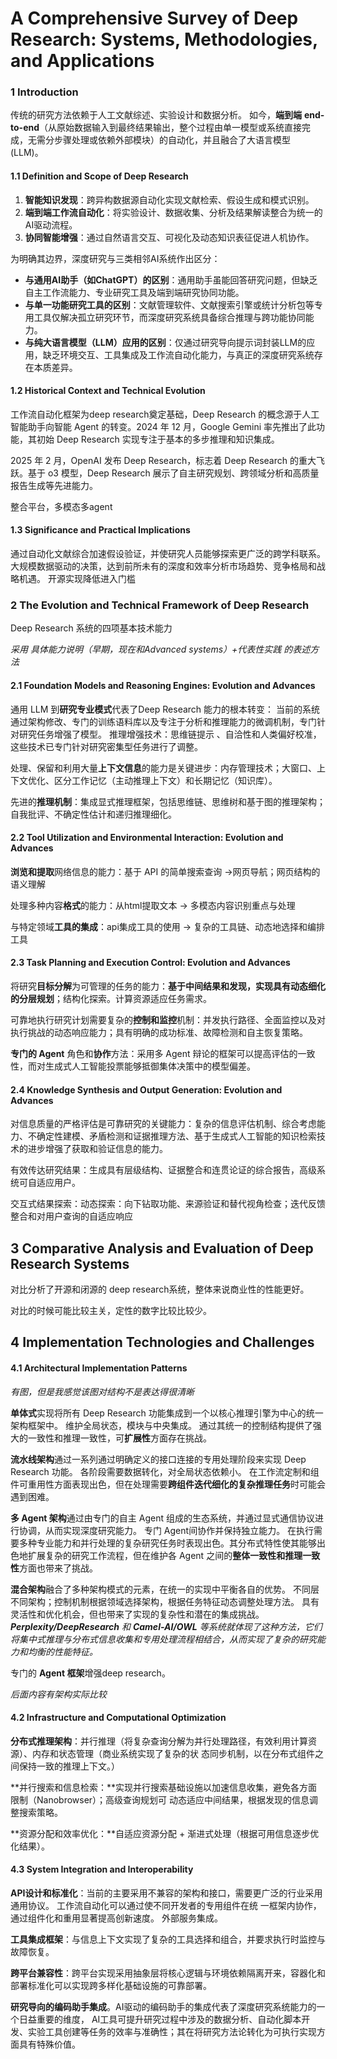 # A Comprehensive Survey of Deep Research: Systems, Methodologies, and Applications



### 1 Introduction

传统的研究方法依赖于人工文献综述、实验设计和数据分析。
如今，**端到端** **end-to-end**（从原始数据输入到最终结果输出，整个过程由单一模型或系统直接完成，无需分步骤处理或依赖外部模块）的自动化，并且融合了大语言模型 (LLM)。

#### 1.1 Definition and Scope of Deep Research

1. **智能知识发现**：跨异构数据源自动化实现文献检索、假设生成和模式识别。
2. **端到端工作流自动化**：将实验设计、数据收集、分析及结果解读整合为统一的AI驱动流程。
3. **协同智能增强**：通过自然语言交互、可视化及动态知识表征促进人机协作。

为明确其边界，深度研究与三类相邻AI系统作出区分：

- **与通用AI助手（如ChatGPT）的区别**：通用助手虽能回答研究问题，但缺乏自主工作流能力、专业研究工具及端到端研究协同功能。
- **与单一功能研究工具的区别**：文献管理软件、文献搜索引擎或统计分析包等专用工具仅解决孤立研究环节，而深度研究系统具备综合推理与跨功能协同能力。
- **与纯大语言模型（LLM）应用的区别**：仅通过研究导向提示词封装LLM的应用，缺乏环境交互、工具集成及工作流自动化能力，与真正的深度研究系统存在本质差异。

#### 1.2 Historical Context and Technical Evolution

工作流自动化框架为deep research奠定基础，Deep Research 的概念源于人工智能助手向智能 Agent 的转变。2024 年 12 月，Google Gemini 率先推出了此功能，其初始 Deep Research 实现专注于基本的多步推理和知识集成。

2025 年 2 月，OpenAI 发布 Deep Research，标志着 Deep Research 的重大飞跃。基于 o3 模型，Deep Research 展示了自主研究规划、跨领域分析和高质量报告生成等先进能力。

整合平台，多模态多agent

#### 1.3 Significance and Practical Implications

通过自动化文献综合加速假设验证，并使研究人员能够探索更广泛的跨学科联系。
大规模数据驱动的决策，达到前所未有的深度和效率分析市场趋势、竞争格局和战略机遇。
开源实现降低进入门槛



### 2 The Evolution and Technical Framework of Deep Research

 Deep Research 系统的四项基本技术能力

*采用 具体能力说明（早期，现在和Advanced systems）+代表性实践 的表述方法*

#### 2.1 Foundation Models and Reasoning Engines: Evolution and Advances

通用 LLM 到**研究专业模式**代表了Deep Research 能力的根本转变：
当前的系统通过架构修改、专门的训练语料库以及专注于分析和推理能力的微调机制，专门针对研究任务增强了模型。
推理增强技术：思维链提示 、自洽性和人类偏好校准，这些技术已专门针对研究密集型任务进行了调整。

处理、保留和利用大量**上下文信息**的能力是关键进步：内存管理技术；大窗口、上下文优化、区分工作记忆（主动推理上下文）和长期记忆（知识库）。

先进的**推理机制**：集成显式推理框架，包括思维链、思维树和基于图的推理架构；自我批评、不确定性估计和递归推理细化。

#### 2.2 Tool Utilization and Environmental Interaction: Evolution and Advances

**浏览和提取**网络信息的能力：基于 API 的简单搜索查询 ->网页导航；网页结构的语义理解

处理多种内容**格式**的能力：从html提取文本 -> 多模态内容识别重点与处理

与特定领域**工具的集成**：api集成工具的使用 -> 复杂的工具链、动态地选择和编排工具

#### 2.3 Task Planning and Execution Control: Evolution and Advances

将研究**目标分解**为可管理的任务的能力：**基于中间结果和发现，实现具有动态细化的分层规划**；结构化探索。计算资源适应任务需求。

可靠地执行研究计划需要复杂的**控制和监控**机制：并发执行路径、全面监控以及对执行挑战的动态响应能力；具有明确的成功标准、故障检测和自主恢复策略。

**专门的 Agent** 角色和**协作**方法：采用多 Agent 辩论的框架可以提高评估的一致性，而对生成式人工智能投票能够抵御集体决策中的模型偏差。

#### 2.4 Knowledge Synthesis and Output Generation: Evolution and Advances

对信息质量的严格评估是可靠研究的关键能力：复杂的信息评估机制、综合考虑能力、不确定性建模、矛盾检测和证据推理方法、基于生成式人工智能的知识检索技术的进步增强了获取和验证信息的能力。

有效传达研究结果：生成具有层级结构、证据整合和连贯论证的综合报告，高级系统可自适应用户。

交互式结果探索：动态探索：向下钻取功能、来源验证和替代视角检查；迭代反馈整合和对用户查询的自适应响应



## 3 Comparative Analysis and Evaluation of Deep Research Systems

对比分析了开源和闭源的 deep research系统，整体来说商业性的性能更好。

对比的时候可能比较主关，定性的数字比较比较少。



## 4 Implementation Technologies and Challenges

#### 4.1 Architectural Implementation Patterns

*有图，但是我感觉该图对结构不是表达得很清晰*

**单体式**实现将所有 Deep Research 功能集成到一个以核心推理引擎为中心的统一架构框架中。
维护全局状态，模块与中央集成。
通过其统一的控制结构提供了强大的一致性和推理一致性，可**扩展性**方面存在挑战。

**流水线架构**通过一系列通过明确定义的接口连接的专用处理阶段来实现 Deep Research 功能。
各阶段需要数据转化，对全局状态依赖小。
在工作流定制和组件可重用性方面表现出色，但在处理需要**跨组件迭代细化的复杂推理任务**时可能会遇到困难。

**多 Agent 架构**通过由专门的自主 Agent 组成的生态系统，并通过显式通信协议进行协调，从而实现深度研究能力。
专门 Agent间协作并保持独立能力。
在执行需要多种专业能力和并行处理的复杂研究任务时表现出色。其分布式特性使其能够出色地扩展复杂的研究工作流程，但在维护各 Agent 之间的**整体一致性和推理一致性**方面也带来了挑战。

**混合架构**融合了多种架构模式的元素，在统一的实现中平衡各自的优势。
不同层不同架构；控制机制根据领域选择架构，根据任务特征动态调整处理方法。
具有灵活性和优化机会，但也带来了实现的复杂性和潜在的集成挑战。
***Perplexity/DeepResearch** 和 **Camel-AI/OWL** 等系统就体现了这种方法，它们将集中式推理与分布式信息收集和专用处理流程相结合，从而实现了复杂的研究能力和均衡的性能特征。*

专门的 **Agent 框架**增强deep research。

*后面内容有架构实际比较*

#### 4.2 Infrastructure and Computational Optimization

**分布式推理架构**：并行推理（将复杂查询分解为并行处理路径，有效利用计算资源）、内存和状态管理（商业系统实现了复杂的状 态同步机制，以在分布式组件之间保持一致的推理上下文。）

**并行搜索和信息检索：**实现并行搜索基础设施以加速信息收集，避免各方面限制（Nanobrowser）；高级查询规划可 动态适应中间结果，根据发现的信息调整搜索策略。

**资源分配和效率优化：**自适应资源分配 + 渐进式处理（根据可用信息逐步优化结果）。

#### 4.3 System Integration and Interoperability

**API设计和标准化**：当前的主要采用不兼容的架构和接口，需要更广泛的行业采用通用协议。
工作流自动化可以通过使不同开发者的专用组件在统 一框架内协作，通过组件化和重用显著提高创新速度。
外部服务集成。

**工具集成框架**：与信息上下文实现了复杂的工具选择和组合，并要求执行时监控与故障恢复。

**跨平台兼容性**：跨平台实现采用抽象层将核心逻辑与环境依赖隔离开来，容器化和部署标准化可以实现跨多样化基础设施的可靠部署。

**研究导向的编码助手集成**。AI驱动的编码助手的集成代表了深度研究系统能力的一个日益重要的维度， AI工具可提升研究过程中涉及的数据分析、自动化脚本开发、实验工具创建等任务的效率与准确性；其在将研究方法论转化为可执行实现方面具有特殊价值。

























